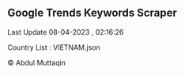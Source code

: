 

## Google Trends Keywords Scraper 
 
Last Update 08-04-2023 , 02:16:26

Country List :
VIETNAM.json



© Abdul Muttaqin 

